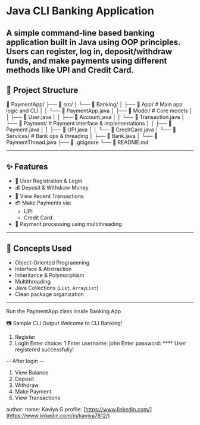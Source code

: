 # Java CLI Banking Application

A simple command-line based banking application built in Java using OOP principles. 
Users can register, log in, deposit/withdraw funds, and make payments using different methods like UPI and Credit Card.
---

## 📁 Project Structure

📁 PaymentApp/
├── 📂 src/
│   └── 📂 Banking/
│       ├── 📂 App/                    # Main app logic and CLI
│       │   └── 📄 PaymentApp.java
│       ├── 📂 Model/                  # Core models
│       │   ├── 📄 User.java
│       │   ├── 📄 Account.java
│       │   └── 📄 Transaction.java
│       ├── 📂 Payment/               # Payment interface & implementations
│       │   ├── 📄 Payment.java
│       │   ├── 📄 UPI.java
│       │   └── 📄 CreditCard.java
│       └── 📂 Services/              # Bank ops & threading
│           ├── 📄 Bank.java
│           └── 📄 PaymentThread.java
├── 📄 .gitignore
└── 📄 README.md


---

## ✨ Features

- 🔐 User Registration & Login
- 💰 Deposit & Withdraw Money
- 🧾 View Recent Transactions
- 💳 Make Payments via:
  - UPI
  - Credit Card
- 🧵 Payment processing using multithreading

---

## 🧠 Concepts Used

- Object-Oriented Programming
- Interface & Abstraction
- Inheritance & Polymorphism
- Multithreading
- Java Collections (`List`, `ArrayList`)
- Clean package organization

---

Run the PaymentApp class inside Banking.App

📷 Sample CLI Output
Welcome to CLI Banking!
1. Register
2. Login
Enter choice: 1
Enter username: john
Enter password: ****
User registered successfully!

-- After login --
1. View Balance
2. Deposit
3. Withdraw
4. Make Payment
5. View Transactions

  author:
    name: Kaviya G
    profile: [https://www.linkedin.com/](https://www.linkedin.com/in/kaviya7812/)
